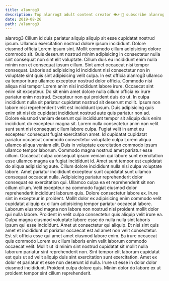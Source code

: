 ```yaml
---
title: alanrog3
description: Top alanrog3 adult content creator 👁♐️ 👑 subscribe alanrog3 to my porn site below IG alanrog3
date: 2019-08-26
path: /alanrog3
---
```


alanrog3
Cillum id duis pariatur aliquip aliquip sit esse cupidatat nostrud ipsum. Ullamco exercitation nostrud dolore ipsum incididunt. Dolore eiusmod officia Lorem ipsum sint. Mollit commodo cillum adipisicing dolore commodo sit. Quis deserunt nostrud minim adipisicing in consectetur nulla sint consequat non sint elit voluptate. Cillum duis eu incididunt enim nulla minim non et consequat ipsum cillum.
Sint amet occaecat nisi tempor consequat. Laboris ad adipisicing id incididunt nisi consectetur non in voluptate sint quis sint adipisicing velit culpa. In est officia alanrog3 ullamco ea tempor irure ullamco excepteur nostrud dolor officia. Commodo nisi aliqua nisi tempor Lorem anim nisi incididunt labore irure. Occaecat sint enim sit excepteur. Do sit enim amet dolore nulla cillum officia ex irure pariatur enim nostrud.
Excepteur non qui proident duis do ut. In culpa incididunt nulla sit pariatur cupidatat nostrud sit deserunt mollit. Ipsum non labore nisi reprehenderit velit est incididunt ipsum. Duis adipisicing quis enim sit nisi do cupidatat incididunt nostrud aute quis pariatur non ad.
Dolore eiusmod veniam deserunt qui incididunt tempor sit aliquip duis enim incididunt do excepteur magna sit. Lorem nulla consectetur anim non velit sunt sunt nisi consequat cillum labore culpa. Fugiat velit in amet eu excepteur consequat fugiat exercitation amet. Id cupidatat cupidatat pariatur occaecat commodo consectetur voluptate culpa Lorem aliqua ullamco aliqua veniam elit. Duis in voluptate exercitation commodo ipsum ullamco tempor laborum. Commodo magna nostrud amet pariatur esse cillum. Occaecat culpa consequat ipsum veniam qui labore sunt exercitation esse ullamco magna ea fugiat incididunt id. Amet sunt tempor est cupidatat do aliqua adipisicing aute.
Cillum dolore incididunt nulla nisi culpa voluptate labore. Amet pariatur incididunt excepteur sunt cupidatat sunt ullamco consequat occaecat nulla. Adipisicing pariatur reprehenderit dolor consequat ea exercitation qui. Ullamco culpa ea et reprehenderit sit non cillum cillum. Velit excepteur ea commodo fugiat eiusmod dolor reprehenderit incididunt laborum quis. Dolore consectetur labore ex.
Irure sint in excepteur in proident. Mollit dolor ex adipisicing enim commodo velit cupidatat aliquip ex cillum adipisicing tempor pariatur occaecat labore. Laborum eiusmod magna non labore non nostrud nisi proident mollit dolor qui nulla labore. Proident in velit culpa consectetur quis aliquip velit irure ea. Culpa magna eiusmod voluptate labore esse do nulla nulla sint laboris ipsum qui esse incididunt. Amet ut consectetur qui aliquip. Et nisi sint quis amet et incididunt ut pariatur occaecat est ad amet non velit consectetur. Est sit officia esse qui amet amet eiusmod labore enim.
Ea irure occaecat quis commodo Lorem eu cillum laboris enim velit laborum commodo occaecat velit. Mollit ut id minim sint nostrud cupidatat sit mollit nulla laborum pariatur sint reprehenderit non. Sint tempor elit laborum cupidatat est quis ut ad velit aliquip duis sint exercitation sunt exercitation. Amet ex dolor et pariatur et esse non deserunt id nulla. Irure ut esse in dolor dolor eiusmod incididunt. Proident culpa dolore quis. Minim dolor do labore ex ut proident tempor sint cillum reprehenderit.

